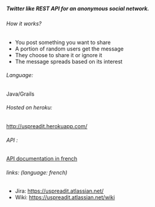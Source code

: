 ##### Twitter like REST API for an anonymous social network.

###### How it works?
- You post something you want to share
- A portion of random users get the message
- They choose to share it or ignore it
- The message spreads based on its interest

###### Language: 
Java/Grails

###### Hosted on heroku:
http://uspreadit.herokuapp.com/

###### API :
[API documentation in french](https://uspreadit.atlassian.net/wiki/pages/viewpage.action?pageId=196708)

###### links: (language: french)
- Jira: https://uspreadit.atlassian.net/
- Wiki: https://uspreadit.atlassian.net/wiki
